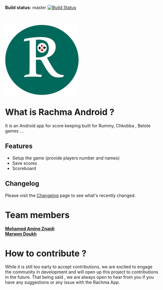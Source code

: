 **Build status:** master [![Build Status](https://travis-ci.org/Binary-Team/Rachma-Android.svg?branch=master)](https://travis-ci.org/Binary-Team/Rachma-Android)

<br/><br/>
<img src="/app/src/main/res/drawable/logo.png"  align=center>

# What is Rachma Android ?  <br/>

It is an Android app for score keeping built for Rummy, Chkobba , Belote games ...

## Features
* Setup the game (provide players number and names) 
* Save scores 
* Scoreboard

## Changelog

Please visit the [Changelog](https://github.com/Binary-Team/Rachma-Android/wiki/Changelog) page to see what's recently changed.


# Team members
<a name="team-members"></a>
**[Mohamed Amine Znaidi](https://www.linkedin.com/in/mohamed-amine-znaidi)** 
<br/>
**[Marwen Doukh](https://marwendoukh.wordpress.com)** 


# How to contribute ?

While it is still too early to accept contributions, we are excited to engage the community in development and will open up this project to contributions in the future. That being said , we are always open to hear from you if you have any suggestions or any issue with the Rachma App.


